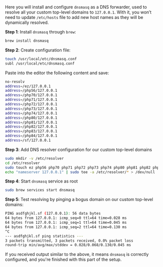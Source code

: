 Here you will install and configure `dnsmasq` as a DNS forwarder, used to
resolve all your custom top-level domains to `127.0.0.1`. With it, you won’t
need to update `/etc/hosts` file to add new host names as they will be
dynamically resolved.

**Step 1**: Install `dnsmasq` through `brew`:

```bash
brew install dnsmasq
```

**Step 2**: Create configuration file:

```bash
touch /usr/local/etc/dnsmasq.conf
subl /usr/local/etc/dnsmasq.conf
```

Paste into the editor the following content and save:

```bash
no-resolv
address=/ez/127.0.0.1
address=/php56/127.0.0.1
address=/php70/127.0.0.1
address=/php71/127.0.0.1
address=/php72/127.0.0.1
address=/php73/127.0.0.1
address=/php74/127.0.0.1
address=/php80/127.0.0.1
address=/php81/127.0.0.1
address=/php82/127.0.0.1
address=/php83/127.0.0.1
address=/php84/127.0.0.1
address=/sf/127.0.0.1
```

**Step 3**: Add DNS resolver configuration for our custom top-level domains

```bash
sudo mkdir -v /etc/resolver
cd /etc/resolver
sudo touch ez php56 php70 php71 php72 php73 php74 php80 php81 php82 php83 php84 sf
echo "nameserver 127.0.0.1" | sudo tee -a /etc/resolver/* > /dev/null
```

**Step 4**: Start `dnsmasq` service as root

```bash
sudo brew services start dnsmasq
```

**Step 5**: Test resolving by pinging a bogus domain on our custom top-level
domains:

```bash
PING asdfghjkl.sf (127.0.0.1): 56 data bytes
64 bytes from 127.0.0.1: icmp_seq=0 ttl=64 time=0.028 ms
64 bytes from 127.0.0.1: icmp_seq=1 ttl=64 time=0.045 ms
64 bytes from 127.0.0.1: icmp_seq=2 ttl=64 time=0.130 ms
^C
--- asdfghjkl.sf ping statistics ---
3 packets transmitted, 3 packets received, 0.0% packet loss
round-trip min/avg/max/stddev = 0.028/0.068/0.130/0.045 ms
```

If you received output similar to the above, it means `dnsmasq` is correctly
configured, and you're finished with this part of the setup.
